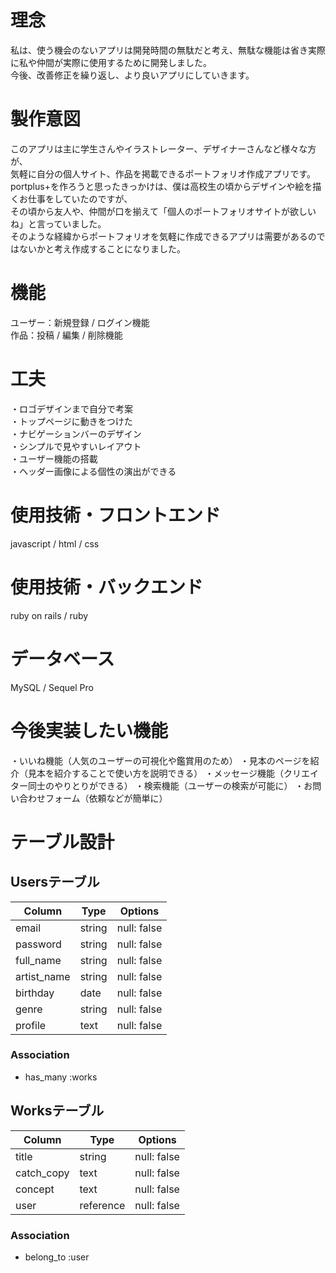 # 理念
私は、使う機会のないアプリは開発時間の無駄だと考え、無駄な機能は省き実際に私や仲間が実際に使用するために開発しました。  
今後、改善修正を繰り返し、より良いアプリにしていきます。  

# 製作意図
このアプリは主に学生さんやイラストレーター、デザイナーさんなど様々な方が、  
気軽に自分の個人サイト、作品を掲載できるポートフォリオ作成アプリです。  
portplus+を作ろうと思ったきっかけは、僕は高校生の頃からデザインや絵を描くお仕事をしていたのですが、  
その頃から友人や、仲間が口を揃えて「個人のポートフォリオサイトが欲しいね」と言っていました。  
そのような経緯からポートフォリオを気軽に作成できるアプリは需要があるのではないかと考え作成することになりました。  

# 機能
ユーザー：新規登録 / ログイン機能  
作品：投稿 / 編集 / 削除機能  

# 工夫
・ロゴデザインまで自分で考案  
・トップページに動きをつけた  
・ナビゲーションバーのデザイン  
・シンプルで見やすいレイアウト  
・ユーザー機能の搭載  
・ヘッダー画像による個性の演出ができる  

# 使用技術・フロントエンド
javascript / html / css

# 使用技術・バックエンド
ruby on rails / ruby

# データベース
MySQL / Sequel Pro

# 今後実装したい機能
・いいね機能（人気のユーザーの可視化や鑑賞用のため）
・見本のページを紹介（見本を紹介することで使い方を説明できる）
・メッセージ機能（クリエイター同士のやりとりができる）
・検索機能（ユーザーの検索が可能に）
・お問い合わせフォーム（依頼などが簡単に）




# テーブル設計

## Usersテーブル

| Column          | Type   | Options     |
| --------------- | ------ | ----------- |
| email           | string | null: false |
| password        | string | null: false |
| full_name       | string | null: false |
| artist_name     | string | null: false |
| birthday        | date   | null: false |
| genre           | string | null: false |
| profile         | text   | null: false |

### Association
- has_many :works

## Worksテーブル

| Column       | Type          | Options     |
| ------------ | ------------- | ----------- |
| title        | string        | null: false |
| catch_copy   | text          | null: false |
| concept      | text          | null: false |
| user         | reference     | null: false |

### Association
- belong_to :user